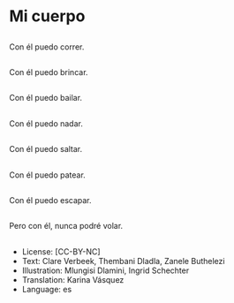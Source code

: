 # Mi cuerpo

##
Con él puedo correr.

##
Con él puedo brincar.

##
Con él puedo bailar.

##
Con él puedo nadar.

##
Con él puedo saltar.

##
Con él puedo patear.

##
Con él puedo escapar.

##
Pero con él, nunca podré volar.

##
* License: [CC-BY-NC]
* Text: Clare Verbeek, Thembani Dladla, Zanele Buthelezi
* Illustration: Mlungisi Dlamini, Ingrid Schechter
* Translation: Karina Vásquez
* Language: es
